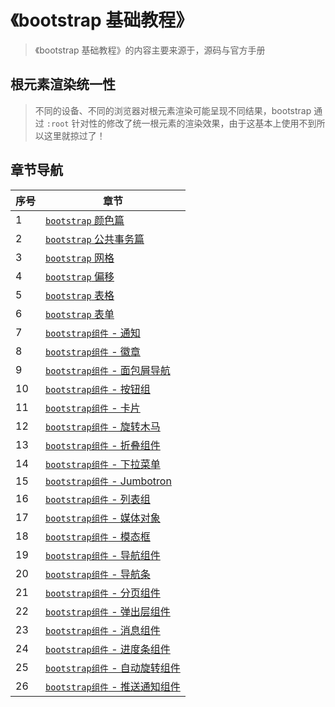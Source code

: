 # 《bootstrap 基础教程》

> 《bootstrap 基础教程》的内容主要来源于，源码与官方手册

## 根元素渲染统一性

> 不同的设备、不同的浏览器对根元素渲染可能呈现不同结果，bootstrap 通过 `:root` 针对性的修改了统一根元素的渲染效果，由于这基本上使用不到所以这里就掠过了！

## 章节导航

| 序号 | 章节                                            |
| ---- | ----------------------------------------------- |
| 1    | [`bootstrap` 颜色篇](./颜色篇.md)               |
| 2    | [`bootstrap` 公共事务篇](./公共事务篇.md)       |
| 3    | [`bootstrap` 网格](./../SourceCode/网格.md)     |
| 4    | [`bootstrap` 偏移](./../SourceCode/偏移.md)     |
| 5    | [`bootstrap` 表格](./../SourceCode/表格.md)     |
| 6    | [`bootstrap` 表单](./../SourceCode/表单.md)     |
| 7    | [`bootstrap组件` - 通知](./Alerts.md)           |
| 8    | [`bootstrap组件` - 徽章](./Badges.md)           |
| 9    | [`bootstrap组件` - 面包屑导航](./Breadcrumb.md) |
| 10   | [`bootstrap组件` - 按钮组](./ButtonGroup.md)    |
| 11   | [`bootstrap组件` - 卡片](./Cards.md)            |
| 12   | [`bootstrap组件` - 旋转木马](./Carousel.md)     |
| 13   | [`bootstrap组件` - 折叠组件](./Collapse.md)     |
| 14   | [`bootstrap组件` - 下拉菜单](./Dropdowns.md)    |
| 15   | [`bootstrap组件` - Jumbotron](./Jumbotron.md)   |
| 16   | [`bootstrap组件` - 列表组](./ListGroup.md)      |
| 17   | [`bootstrap组件` - 媒体对象](./MediaObject.md)  |
| 18   | [`bootstrap组件` - 模态框](./Modal.md)          |
| 19   | [`bootstrap组件` - 导航组件](./Navs.md)         |
| 20   | [`bootstrap组件` - 导航条](./Navbar.md)         |
| 21   | [`bootstrap组件` - 分页组件](./Pagination.md)   |
| 22   | [`bootstrap组件` - 弹出层组件](./Popovers.md)   |
| 23   | [`bootstrap组件` - 消息组件](./Tooltips.md)     |
| 24   | [`bootstrap组件` - 进度条组件](./Progress.md)   |
| 25   | [`bootstrap组件` - 自动旋转组件](./Spinners.md) |
| 26   | [`bootstrap组件` - 推送通知组件](./Toasts.md)   |

